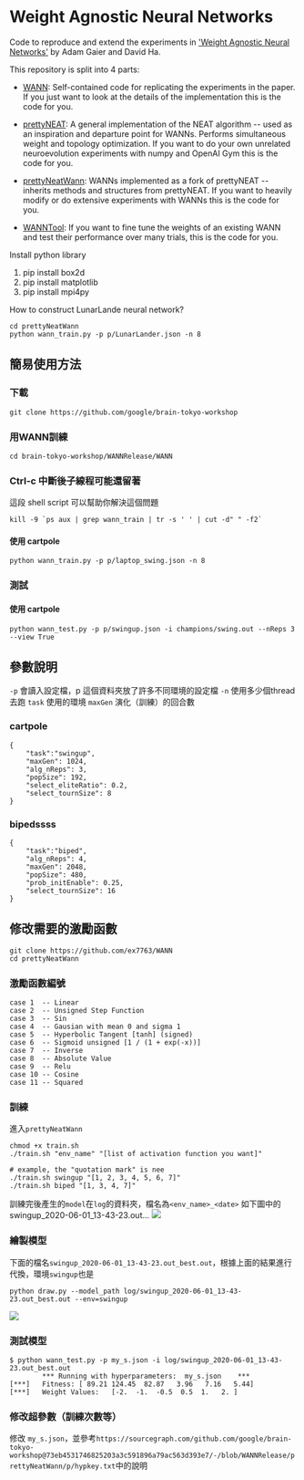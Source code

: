 # Weight Agnostic Neural Networks

Code to reproduce and extend the experiments in ['Weight Agnostic Neural Networks'](https://weightagnostic.github.io/) by Adam Gaier and David Ha. 

This repository is split into 4 parts:

* [WANN](WANN): Self-contained code for replicating the experiments in the paper. If you just want to look at the details of the implementation this is the code for you.

* [prettyNEAT](prettyNEAT): A general implementation of the NEAT algorithm -- used as an inspiration and departure point for WANNs. Performs simultaneous weight and topology optimization. If you want to do your own unrelated neuroevolution experiments with numpy and OpenAI Gym this is the code for you.

* [prettyNeatWann](prettyNeatWann): WANNs implemented as a fork of prettyNEAT -- inherits methods and structures from prettyNEAT. If you want to heavily modify or do extensive experiments with WANNs this is the code for you.

* [WANNTool](WANNTool): If you want to fine tune the weights of an existing WANN and test their performance over many trials, this is the code for you.


Install python library

1. pip install box2d
2. pip install matplotlib
3. pip install mpi4py



How to construct  LunarLande neural network?

```
cd prettyNeatWann
python wann_train.py -p p/LunarLander.json -n 8 
```
## 簡易使用方法
### 下載
`git clone https://github.com/google/brain-tokyo-workshop`
### 用WANN訓練
`cd brain-tokyo-workshop/WANNRelease/WANN`
### Ctrl-c 中斷後子線程可能還留著
這段 shell script 可以幫助你解決這個問題
```
kill -9 `ps aux | grep wann_train | tr -s ' ' | cut -d" " -f2`
```
#### 使用 cartpole
`python wann_train.py -p p/laptop_swing.json -n 8`
### 測試
#### 使用 cartpole
`python wann_test.py -p p/swingup.json -i champions/swing.out --nReps 3 --view True`

## 參數說明
`-p` 會讀入設定檔，p 這個資料夾放了許多不同環境的設定檔
`-n` 使用多少個thread去跑
`task` 使用的環境
`maxGen` 演化（訓練）的回合數
### cartpole
```
{
    "task":"swingup",
    "maxGen": 1024,
    "alg_nReps": 3,
    "popSize": 192,
    "select_eliteRatio": 0.2,
    "select_tournSize": 8
}
```

### bipedssss
```
{
    "task":"biped",
    "alg_nReps": 4,
    "maxGen": 2048,
    "popSize": 480,
    "prob_initEnable": 0.25,
    "select_tournSize": 16
}
```

## 修改需要的激勵函數

```
git clone https://github.com/ex7763/WANN
cd prettyNeatWann
```
### 激勵函數編號
```
case 1  -- Linear
case 2  -- Unsigned Step Function
case 3  -- Sin
case 4  -- Gausian with mean 0 and sigma 1
case 5  -- Hyperbolic Tangent [tanh] (signed)
case 6  -- Sigmoid unsigned [1 / (1 + exp(-x))]
case 7  -- Inverse
case 8  -- Absolute Value
case 9  -- Relu
case 10 -- Cosine
case 11 -- Squared
```
### 訓練
進入`prettyNeatWann`
```
chmod +x train.sh
./train.sh "env_name" "[list of activation function you want]"

# example, the "quotation mark" is nee
./train.sh swingup "[1, 2, 3, 4, 5, 6, 7]"
./train.sh biped "[1, 3, 4, 7]"
```
訓練完後產生的`model`在`log`的資料夾，檔名為`<env_name>_<date>`
如下圖中的swingup_2020-06-01_13-43-23.out...
![](https://i.imgur.com/VTsJrxP.png)
### 繪製模型
下面的檔名`swingup_2020-06-01_13-43-23.out_best.out`，根據上面的結果進行代換，環境`swingup`也是
```
python draw.py --model_path log/swingup_2020-06-01_13-43-23.out_best.out --env=swingup
```
![](https://i.imgur.com/tXC9mRa.png)

### 測試模型
```
$ python wann_test.py -p my_s.json -i log/swingup_2020-06-01_13-43-23.out_best.out 
        *** Running with hyperparameters:  my_s.json    ***
[***]   Fitness: [ 89.21 124.45  82.87   3.96   7.16   5.44] 
[***]   Weight Values:   [-2.  -1.  -0.5  0.5  1.   2. ]

```
### 修改超參數（訓練次數等）
修改 `my_s.json`，並參考`https://sourcegraph.com/github.com/google/brain-tokyo-workshop@73eb4531746825203a3c591896a79ac563d393e7/-/blob/WANNRelease/prettyNeatWann/p/hypkey.txt`中的說明
